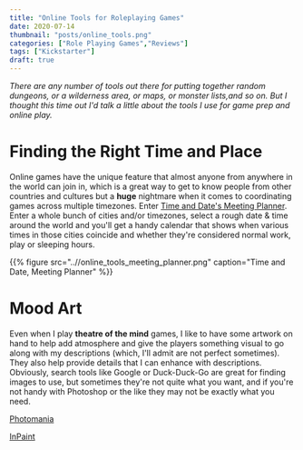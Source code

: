 ```yaml
---
title: "Online Tools for Roleplaying Games"
date: 2020-07-14
thumbnail: "posts/online_tools.png"
categories: ["Role Playing Games","Reviews"]
tags: ["Kickstarter"]
draft: true
---
```


_There are any number of tools out there for putting together random dungeons, or a wilderness area, or maps, or monster lists,and so on. But I thought this time out I'd talk a little about the tools I use for game prep and online play._

# Finding the Right Time and Place

Online games have the unique feature that almost anyone from anywhere in the world can join in, which is a great way to get to know people from other countries and cultures but a **huge** nightmare when it comes to coordinating games across multiple timezones. Enter [Time and Date's Meeting Planner](https://www.timeanddate.com/worldclock/meeting.html). Enter a whole bunch of cities and/or timezones, select a rough date & time around the world and you'll get a handy calendar that shows when various times in those cities coincide and whether they're considered normal work, play or sleeping hours. 

{{% figure src="..//online_tools_meeting_planner.png" caption="Time and Date, Meeting Planner" %}}

# Mood Art

Even when I play **theatre of the mind** games, I like to have some artwork on hand to help add atmosphere and give the players something visual to go along with my descriptions (which, I'll admit are not perfect sometimes). They also help provide details that I can enhance with descriptions. Obviously, search tools like Google or Duck-Duck-Go are great for finding images to use, but sometimes they're not quite what you want, and if you're not handy with Photoshop or the like they may not be exactly what you need.

[Photomania](https://photomania.net/) 

[InPaint](https://theinpaint.com/)